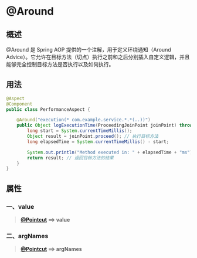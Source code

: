 # @Around

## 概述

@Around 是 Spring AOP 提供的一个注解，用于定义环绕通知（Around Advice）。它允许在目标方法（切点）执行之前和之后分别插入自定义逻辑，并且能够完全控制目标方法是否执行以及如何执行。



## 用法

```java
@Aspect
@Component
public class PerformanceAspect {

    @Around("execution(* com.example.service.*.*(..))")
    public Object logExecutionTime(ProceedingJoinPoint joinPoint) throws Throwable {
        long start = System.currentTimeMillis();
        Object result = joinPoint.proceed(); // 执行目标方法
        long elapsedTime = System.currentTimeMillis() - start;

        System.out.println("Method executed in: " + elapsedTime + "ms");
        return result; // 返回目标方法的结果
    }
}
```



## 属性

### 一、value

> **[@Pointcut](./@Pointcut.md) ==> value**



### 二、argNames

> **[@Pointcut](./@Pointcut.md) ==> argNames**

